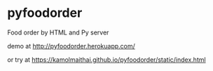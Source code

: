 # pyfoodorder
Food order by HTML and Py server

demo at http://pyfoodorder.herokuapp.com/

or try at https://kamolmaithai.github.io/pyfoodorder/static/index.html
